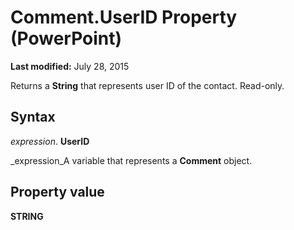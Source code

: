 
# Comment.UserID Property (PowerPoint)

 **Last modified:** July 28, 2015

Returns a  **String** that represents user ID of the contact. Read-only.

## Syntax

 _expression_. **UserID**

 _expression_A variable that represents a  **Comment** object.


## Property value

 **STRING**


